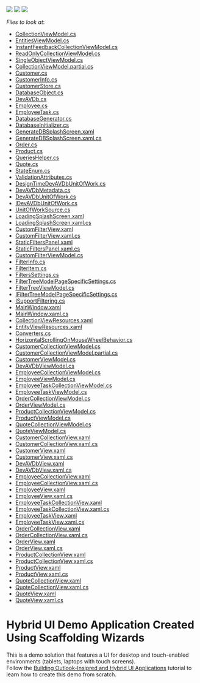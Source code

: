<!-- default badges list -->
![](https://img.shields.io/endpoint?url=https://codecentral.devexpress.com/api/v1/VersionRange/128659030/16.2.3%2B)
[![](https://img.shields.io/badge/Open_in_DevExpress_Support_Center-FF7200?style=flat-square&logo=DevExpress&logoColor=white)](https://supportcenter.devexpress.com/ticket/details/T196735)
[![](https://img.shields.io/badge/📖_How_to_use_DevExpress_Examples-e9f6fc?style=flat-square)](https://docs.devexpress.com/GeneralInformation/403183)
<!-- default badges end -->
<!-- default file list -->
*Files to look at*:

* [CollectionViewModel.cs](./CS/DevExpress.HybridApp/Common/CollectionViewModel.cs)
* [EntitiesViewModel.cs](./CS/DevExpress.HybridApp/Common/EntitiesViewModel.cs)
* [InstantFeedbackCollectionViewModel.cs](./CS/DevExpress.HybridApp/Common/InstantFeedbackCollectionViewModel.cs)
* [ReadOnlyCollectionViewModel.cs](./CS/DevExpress.HybridApp/Common/ReadOnlyCollectionViewModel.cs)
* [SingleObjectViewModel.cs](./CS/DevExpress.HybridApp/Common/SingleObjectViewModel.cs)
* [CollectionViewModel.partial.cs](./CS/DevExpress.HybridApp/Common/ViewModel/CollectionViewModel.partial.cs)
* [Customer.cs](./CS/DevExpress.HybridApp/Data/Customer.cs)
* [CustomerInfo.cs](./CS/DevExpress.HybridApp/Data/CustomerInfo.cs)
* [CustomerStore.cs](./CS/DevExpress.HybridApp/Data/CustomerStore.cs)
* [DatabaseObject.cs](./CS/DevExpress.HybridApp/Data/DatabaseObject.cs)
* [DevAVDb.cs](./CS/DevExpress.HybridApp/Data/DevAVDb.cs)
* [Employee.cs](./CS/DevExpress.HybridApp/Data/Employee.cs)
* [EmployeeTask.cs](./CS/DevExpress.HybridApp/Data/EmployeeTask.cs)
* [DatabaseGenerator.cs](./CS/DevExpress.HybridApp/Data/Generator/DatabaseGenerator.cs)
* [DatabaseInitializer.cs](./CS/DevExpress.HybridApp/Data/Generator/DatabaseInitializer.cs)
* [GenerateDBSplashScreen.xaml](./CS/DevExpress.HybridApp/Data/Generator/DXSplashScreen/GenerateDBSplashScreen.xaml)
* [GenerateDBSplashScreen.xaml.cs](./CS/DevExpress.HybridApp/Data/Generator/DXSplashScreen/GenerateDBSplashScreen.xaml.cs)
* [Order.cs](./CS/DevExpress.HybridApp/Data/Order.cs)
* [Product.cs](./CS/DevExpress.HybridApp/Data/Product.cs)
* [QueriesHelper.cs](./CS/DevExpress.HybridApp/Data/QueriesHelper.cs)
* [Quote.cs](./CS/DevExpress.HybridApp/Data/Quote.cs)
* [StateEnum.cs](./CS/DevExpress.HybridApp/Data/StateEnum.cs)
* [ValidationAttributes.cs](./CS/DevExpress.HybridApp/Data/ValidationAttributes.cs)
* [DesignTimeDevAVDbUnitOfWork.cs](./CS/DevExpress.HybridApp/DevAVDbDataModel/DesignTimeDevAVDbUnitOfWork.cs)
* [DevAVDbMetadata.cs](./CS/DevExpress.HybridApp/DevAVDbDataModel/DevAVDbMetadata.cs)
* [DevAVDbUnitOfWork.cs](./CS/DevExpress.HybridApp/DevAVDbDataModel/DevAVDbUnitOfWork.cs)
* [IDevAVDbUnitOfWork.cs](./CS/DevExpress.HybridApp/DevAVDbDataModel/IDevAVDbUnitOfWork.cs)
* [UnitOfWorkSource.cs](./CS/DevExpress.HybridApp/DevAVDbDataModel/UnitOfWorkSource.cs)
* [LoadingSplashScreen.xaml](./CS/DevExpress.HybridApp/DXSplashScreen/LoadingSplashScreen.xaml)
* [LoadingSplashScreen.xaml.cs](./CS/DevExpress.HybridApp/DXSplashScreen/LoadingSplashScreen.xaml.cs)
* [CustomFilterView.xaml](./CS/DevExpress.HybridApp/Filtering/View/CustomFilterView.xaml)
* [CustomFilterView.xaml.cs](./CS/DevExpress.HybridApp/Filtering/View/CustomFilterView.xaml.cs)
* [StaticFiltersPanel.xaml](./CS/DevExpress.HybridApp/Filtering/View/StaticFiltersPanel.xaml)
* [StaticFiltersPanel.xaml.cs](./CS/DevExpress.HybridApp/Filtering/View/StaticFiltersPanel.xaml.cs)
* [CustomFilterViewModel.cs](./CS/DevExpress.HybridApp/Filtering/ViewModel/CustomFilterViewModel.cs)
* [FilterInfo.cs](./CS/DevExpress.HybridApp/Filtering/ViewModel/FilterInfo.cs)
* [FilterItem.cs](./CS/DevExpress.HybridApp/Filtering/ViewModel/FilterItem.cs)
* [FiltersSettings.cs](./CS/DevExpress.HybridApp/Filtering/ViewModel/FiltersSettings.cs)
* [FilterTreeModelPageSpecificSettings.cs](./CS/DevExpress.HybridApp/Filtering/ViewModel/FilterTreeModelPageSpecificSettings.cs)
* [FilterTreeViewModel.cs](./CS/DevExpress.HybridApp/Filtering/ViewModel/FilterTreeViewModel.cs)
* [IFilterTreeModelPageSpecificSettings.cs](./CS/DevExpress.HybridApp/Filtering/ViewModel/IFilterTreeModelPageSpecificSettings.cs)
* [ISupportFiltering.cs](./CS/DevExpress.HybridApp/Filtering/ViewModel/ISupportFiltering.cs)
* [MainWindow.xaml](./CS/DevExpress.HybridApp/MainWindow.xaml)
* [MainWindow.xaml.cs](./CS/DevExpress.HybridApp/MainWindow.xaml.cs)
* [CollectionViewResources.xaml](./CS/DevExpress.HybridApp/Resources/CollectionViewResources.xaml)
* [EntityViewResources.xaml](./CS/DevExpress.HybridApp/Resources/EntityViewResources.xaml)
* [Converters.cs](./CS/DevExpress.HybridApp/Utils/Converters.cs)
* [HorizontalScrollingOnMouseWheelBehavior.cs](./CS/DevExpress.HybridApp/Utils/HorizontalScrollingOnMouseWheelBehavior.cs)
* [CustomerCollectionViewModel.cs](./CS/DevExpress.HybridApp/ViewModels/Customer/CustomerCollectionViewModel.cs)
* [CustomerCollectionViewModel.partial.cs](./CS/DevExpress.HybridApp/ViewModels/Customer/CustomerCollectionViewModel.partial.cs)
* [CustomerViewModel.cs](./CS/DevExpress.HybridApp/ViewModels/Customer/CustomerViewModel.cs)
* [DevAVDbViewModel.cs](./CS/DevExpress.HybridApp/ViewModels/DevAVDbViewModel.cs)
* [EmployeeCollectionViewModel.cs](./CS/DevExpress.HybridApp/ViewModels/Employee/EmployeeCollectionViewModel.cs)
* [EmployeeViewModel.cs](./CS/DevExpress.HybridApp/ViewModels/Employee/EmployeeViewModel.cs)
* [EmployeeTaskCollectionViewModel.cs](./CS/DevExpress.HybridApp/ViewModels/EmployeeTask/EmployeeTaskCollectionViewModel.cs)
* [EmployeeTaskViewModel.cs](./CS/DevExpress.HybridApp/ViewModels/EmployeeTask/EmployeeTaskViewModel.cs)
* [OrderCollectionViewModel.cs](./CS/DevExpress.HybridApp/ViewModels/Order/OrderCollectionViewModel.cs)
* [OrderViewModel.cs](./CS/DevExpress.HybridApp/ViewModels/Order/OrderViewModel.cs)
* [ProductCollectionViewModel.cs](./CS/DevExpress.HybridApp/ViewModels/Product/ProductCollectionViewModel.cs)
* [ProductViewModel.cs](./CS/DevExpress.HybridApp/ViewModels/Product/ProductViewModel.cs)
* [QuoteCollectionViewModel.cs](./CS/DevExpress.HybridApp/ViewModels/Quote/QuoteCollectionViewModel.cs)
* [QuoteViewModel.cs](./CS/DevExpress.HybridApp/ViewModels/Quote/QuoteViewModel.cs)
* [CustomerCollectionView.xaml](./CS/DevExpress.HybridApp/Views/Customer/CustomerCollectionView.xaml)
* [CustomerCollectionView.xaml.cs](./CS/DevExpress.HybridApp/Views/Customer/CustomerCollectionView.xaml.cs)
* [CustomerView.xaml](./CS/DevExpress.HybridApp/Views/Customer/CustomerView.xaml)
* [CustomerView.xaml.cs](./CS/DevExpress.HybridApp/Views/Customer/CustomerView.xaml.cs)
* [DevAVDbView.xaml](./CS/DevExpress.HybridApp/Views/DevAVDbView.xaml)
* [DevAVDbView.xaml.cs](./CS/DevExpress.HybridApp/Views/DevAVDbView.xaml.cs)
* [EmployeeCollectionView.xaml](./CS/DevExpress.HybridApp/Views/Employee/EmployeeCollectionView.xaml)
* [EmployeeCollectionView.xaml.cs](./CS/DevExpress.HybridApp/Views/Employee/EmployeeCollectionView.xaml.cs)
* [EmployeeView.xaml](./CS/DevExpress.HybridApp/Views/Employee/EmployeeView.xaml)
* [EmployeeView.xaml.cs](./CS/DevExpress.HybridApp/Views/Employee/EmployeeView.xaml.cs)
* [EmployeeTaskCollectionView.xaml](./CS/DevExpress.HybridApp/Views/EmployeeTask/EmployeeTaskCollectionView.xaml)
* [EmployeeTaskCollectionView.xaml.cs](./CS/DevExpress.HybridApp/Views/EmployeeTask/EmployeeTaskCollectionView.xaml.cs)
* [EmployeeTaskView.xaml](./CS/DevExpress.HybridApp/Views/EmployeeTask/EmployeeTaskView.xaml)
* [EmployeeTaskView.xaml.cs](./CS/DevExpress.HybridApp/Views/EmployeeTask/EmployeeTaskView.xaml.cs)
* [OrderCollectionView.xaml](./CS/DevExpress.HybridApp/Views/Order/OrderCollectionView.xaml)
* [OrderCollectionView.xaml.cs](./CS/DevExpress.HybridApp/Views/Order/OrderCollectionView.xaml.cs)
* [OrderView.xaml](./CS/DevExpress.HybridApp/Views/Order/OrderView.xaml)
* [OrderView.xaml.cs](./CS/DevExpress.HybridApp/Views/Order/OrderView.xaml.cs)
* [ProductCollectionView.xaml](./CS/DevExpress.HybridApp/Views/Product/ProductCollectionView.xaml)
* [ProductCollectionView.xaml.cs](./CS/DevExpress.HybridApp/Views/Product/ProductCollectionView.xaml.cs)
* [ProductView.xaml](./CS/DevExpress.HybridApp/Views/Product/ProductView.xaml)
* [ProductView.xaml.cs](./CS/DevExpress.HybridApp/Views/Product/ProductView.xaml.cs)
* [QuoteCollectionView.xaml](./CS/DevExpress.HybridApp/Views/Quote/QuoteCollectionView.xaml)
* [QuoteCollectionView.xaml.cs](./CS/DevExpress.HybridApp/Views/Quote/QuoteCollectionView.xaml.cs)
* [QuoteView.xaml](./CS/DevExpress.HybridApp/Views/Quote/QuoteView.xaml)
* [QuoteView.xaml.cs](./CS/DevExpress.HybridApp/Views/Quote/QuoteView.xaml.cs)
<!-- default file list end -->
# Hybrid UI Demo Application Created Using Scaffolding Wizards


This is a demo solution that features a UI for desktop and touch-enabled environments (tablets, laptops with touch screens).<br />Follow the <a href="https://documentation.devexpress.com/#WPF/CustomDocument17922">Building Outlook-Insipred and Hybrid UI Applications</a> tutorial to learn how to create this demo from scratch.

<br/>


